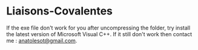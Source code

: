 # Liaisons-Covalentes
If the exe file don't work for you after uncompressing the folder, try install the latest version of Microsoft Visual C++.
If it still don't work then contact me : anatolesot@gmail.com.

